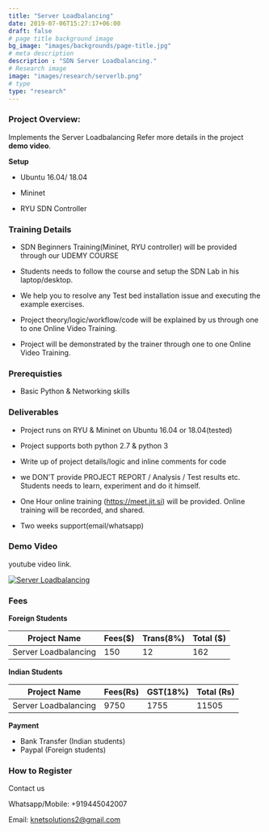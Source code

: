 ```yaml
---
title: "Server Loadbalancing"
date: 2019-07-06T15:27:17+06:00
draft: false
# page title background image
bg_image: "images/backgrounds/page-title.jpg"
# meta description
description : "SDN Server Loadbalancing."
# Research image
image: "images/research/serverlb.png"
# type
type: "research"
---
```



### Project Overview:

Implements the Server Loadbalancing
Refer more details in the project **demo video**.

**Setup**

- Ubuntu 16.04/ 18.04

- Mininet

- RYU SDN Controller


### Training Details

- SDN Beginners Training(Mininet, RYU controller) will be provided through our UDEMY COURSE

- Students needs to follow the course and setup the SDN Lab in his laptop/desktop.

- We help you to resolve any Test bed installation issue and executing the example exercises.

- Project theory/logic/workflow/code will be explained by us through one to one Online Video Training.

- Project will be demonstrated by the trainer through one to one Online Video Training.


### Prerequisties

* Basic Python & Networking skills 


### Deliverables	

* Project runs on RYU & Mininet on Ubuntu 16.04 or 18.04(tested)

* Project supports both python 2.7 & python 3

* Write up of project details/logic  and inline comments for code

* we DON'T provide PROJECT REPORT / Analysis / Test results etc. Students needs to learn, experiment and do it himself.

* One Hour online training (https://meet.jit.si) will be provided. Online training will be recorded, and  shared.

* Two weeks support(email/whatsapp)


### Demo Video

youtube video link.

[![Server Loadbalancing](https://img.youtube.com/vi/k0gSW7Hk_6o/0.jpg)](https://youtu.be/k0gSW7Hk_6o "Server Loadbalancing")


### Fees

**Foreign Students**

| Project Name         | Fees($) | Trans(8%) | Total ($)|
|----------------------|---------|-----------|-----------|
|Server Loadbalancing     | 150     |   12     | 162       |


**Indian Students**

| Project Name         | Fees(Rs) | GST(18%) | Total (Rs)|
|----------------------|---------|-----------|-----------|
|Server Loadbalancing     | 9750     |   1755 |  11505 |

**Payment**

* Bank Transfer  (Indian students)
* Paypal (Foreign students)

### How to Register

Contact us

Whatsapp/Mobile: +919445042007

Email:  knetsolutions2@gmail.com